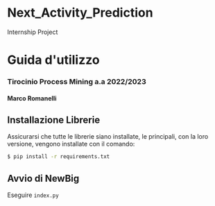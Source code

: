# Next_Activity_Prediction
Internship Project


 # Guida d'utilizzo
 ### Tirocinio Process Mining a.a 2022/2023
 #### Marco Romanelli
 
 
 ## Installazione Librerie
 Assicurarsi che tutte le librerie siano installate, le principali, con la loro versione, vengono installate con il comando:
  ```zsh 
 $ pip install -r requirements.txt
  ```

 ## Avvio di NewBig
 Eseguire `index.py` 